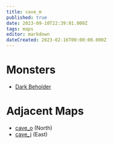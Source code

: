 ```yaml
---
title: cave_m
published: true
date: 2023-09-10T22:39:01.000Z
tags: maps
editor: markdown
dateCreated: 2023-02-16T00:00:00.000Z
---
```



# Monsters
 * [Dark Beholder](/monsters/dark-beholder)

# Adjacent Maps
 * [cave_o](/maps/cave_o) (North)
 * [cave_j](/maps/cave_j) (East)
